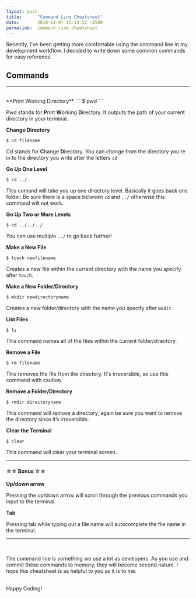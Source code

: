 ```yaml
---
layout: post
title:      "Command Line Cheatsheet"
date:       2018-11-07 15:13:52 -0500
permalink:  command_line_cheatsheet
---
```


Recently, I’ve been getting more comfortable using the command line in my development workflow.  I decided to write down some common commands for easy reference.  


## Commands
---
<br>
 **Print Working Directory**
```
$ pwd
```

Pwd stands for **P**rint **W**orking **D**irectory.  It outputs the path of your current directory in your terminal.


**Change Directory**
```
$ cd filename
```

Cd stands for **C**hange **D**irectory.  You can change from the directory you’re in to the directory you write after the letters ```cd```


**Go Up One Level**

```
$ cd ../
```

This comand will take you up one directory level.  Basically it goes back one folder.  Be sure there is a space between ```cd``` and ```../``` otherwise this command will not work. 


**Go Up Two or More Levels**
```
$ cd ../../../
```

You can use multiple ```../``` to go back further!


**Make a New File**
```
$ touch newfilename
```

Creates a new file within the current directory with the name you specify after ```touch```.


**Make a New Folder/Directory**

```
$ mkdir newdirectoryname
```

Creates a new folder/directory with the name you specify after ```mkdir```.



**List Files**

```
$ ls
```

This command names all of the files within the current folder/directory.



**Remove a File**

```
$ rm filename
```

This removes the file from the directory.   It's irreversible, so use this command with caution.



**Remove a Folder/Directory**
```
$ rmdir directoryname
```

This command will remove a directory, again be sure you want to remove the directory since it’s irreversible.


**Clear the Terminal**
```
$ clear
```

This command will clear your terminal screen.


---

#### ☆☆ Bonus ☆☆

 **Up/down arrow**

Pressing the up/down arrow will scroll through the previous commands you input to the terminal.  

 **Tab**

Pressing tab while typing out a file name will autocomplete the file name in the terminal.


---

<br>

The command line is something we use a lot as developers.  As you use and commit these commands to memory, they will become second nature.  I hope this cheatsheet is as helpful to you as it is to me.  

<br>
Happy Coding!

